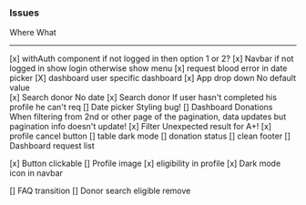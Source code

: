### Issues

Where What

---

[x] withAuth component if not logged in then option 1 or 2?
[x] Navbar if not logged in show login otherwise show menu
[x] request blood error in date picker
[X] dashboard user specific dashboard
[x] App drop down No default value  
[x] Search donor No date
[x] Search donor If user hasn't completed his profile he can't req
[] Date picker Styling bug!
[] Dashboard Donations When filtering from 2nd or other page of the pagination,
data updates but pagination info doesn't update!
[x] Filter Unexpected result for A+!
[x] profile cancel button
[] table dark mode
[] donation status
[] clean footer
[] Dashboard request list

[x] Button clickable
[] Profile image
[x] eligibility in profile
[x] Dark mode icon in navbar

[] FAQ transition
[] Donor search eligible remove
